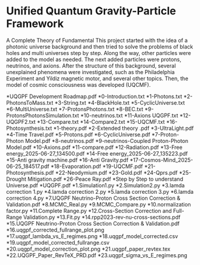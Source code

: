 # Unified Quantum Gravity-Particle Framework
A Complete Theory of Fundamental 
This project started with the idea of a photonic universe background and then tried to solve the problems of black holes and multi universes step by step. 
Along the way, other particles were added to the model as needed. The next added particles were protons, neutrinos, and axions. 
After the structure of this background, several unexplained phenomena were investigated, such as the Philadelphia Experiment and Yildiz magnetic motor, and several other topics. 
Then, the model of cosmic consciousness was developed (UQCMF).

*UQGPF Development Roadmap.pdf
*0-Introduction.txt
*1-Photons.txt
*2-PhotonsToMass.txt
*3-String.txt
*4-BlackHole.txt
*5-CyclicUniverse.txt
*6-MultiUniverse.txt
*7-ProtonsPhotons.txt
*8-BEC.txt
*9-ProtonsPhotonsSimulation.txt
*10-neutrinos.txt
*11-Axions UQGPF.txt
*12-UQGPF2.txt
*13-Compare.txt
*14-Compare2.txt
*15-UQCMF.txt
*16-Photosynthesis.txt
*1-theory.pdf
*2-Extended theory .pdf
*3-UltraLight.pdf
*4-Time Travel.pdf
*5-Protons.pdf
*6-CyclicUniverse.pdf
*7-Proton-Photon Model.pdf
*8-neutrinos.pdf
*9-neutrinos-Coupled Proton-Photon Model.pdf
*10-Axions.pdf
*11-compare.pdf
*12-Radiation.pdf
*13-Free energy_2025-06-27_134500.pdf
*14-Free energy_2025-06-27_135223.pdf
*15-Anti gravity machine.pdf
*16-Anti Gravity.pdf
*17-Cosmos-Mind_2025-06-25_184517.pdf
*18-Evaporation.pdf
*19-UQCMF.pdf
*21-Photosynthesis.pdf
*22-Neodymium.pdf
*23-Gold.pdf
*24-Qprs.pdf
*25-Drought Mitigation.pdf
*26-Peace Ray.pdf
*Step by Step to understand Universe.pdf
*UQGPF.pdf
*1.Simulation1.py
*2.Simulation2.py
*3.lamda correction 1.py
*4.lamda correction 2.py
*5.lamda correction 3.py
*6.lamda correction 4.py
*7.UQGPF Neutrino-Proton Cross Section Correction & Validation.pdf
*8.MCMC_Real.py
*9.MCMC_Compare.py
*10.normalization factor.py
*11.Complete Range.py
*12.Cross-Section Correction and Full-Range Validation.py
*13.Fit.py
*14.rpp2023-rev-nu-cross-sections.pdf
*15.UQGPF Neutrino-Proton Cross Section Correction & Validation.pdf
*16.uqgpf_corrected_fullrange_plot.png
*17.uqgpf_lambda_vs_E_regimes.png
*18.uqgpf_model_corrected.csv
*19.uqgpf_model_corrected_fullrange.csv
*20.uqgpf_model_correction_plot.png
*21.uqgpf_paper_revtex.tex
*22.UQGPF_Paper_RevTeX_PRD.pdf
*23.uqgpf_sigma_vs_E_regimes.png
